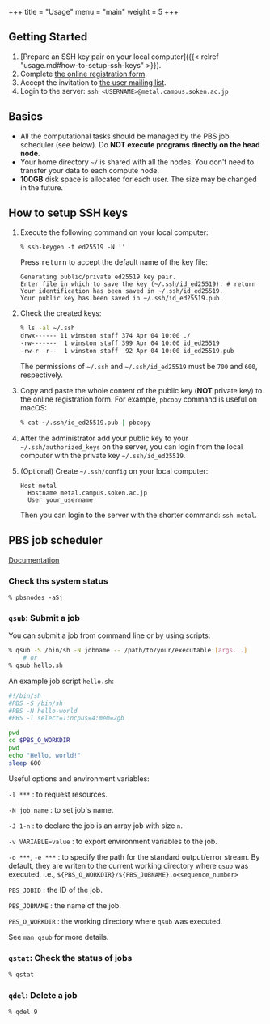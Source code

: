 +++
title = "Usage"
menu = "main"
weight = 5
+++

## Getting Started

1. [Prepare an SSH key pair on your local computer]({{< relref "usage.md#how-to-setup-ssh-keys" >}}).
1. Complete [the online registration form](https://goo.gl/forms/kxe6AWalGjH4wg5t2).
1. Accept the invitation to [the user mailing list](https://groups.google.com/forum/#!forum/metal-sokendai).
1. Login to the server: `ssh <USERNAME>@metal.campus.soken.ac.jp`

<!--more-->

## Basics

- All the computational tasks should be managed by the PBS job scheduler (see below).
  Do **NOT execute programs directly on the head node**.
- Your home directory `~/` is shared with all the nodes.
  You don't need to transfer your data to each compute node.
- **100GB** disk space is allocated for each user.
  The size may be changed in the future.


## How to setup SSH keys

1.  Execute the following command on your local computer:
    ```
    % ssh-keygen -t ed25519 -N ''
    ```

    Press <kbd>return</kbd> to accept the default name of the key file:
    ```
    Generating public/private ed25519 key pair.
    Enter file in which to save the key (~/.ssh/id_ed25519): # return
    Your identification has been saved in ~/.ssh/id_ed25519.
    Your public key has been saved in ~/.ssh/id_ed25519.pub.
    ```

1.  Check the created keys:
    ```sh
    % ls -al ~/.ssh
    drwx------ 11 winston staff 374 Apr 04 10:00 ./
    -rw-------  1 winston staff 399 Apr 04 10:00 id_ed25519
    -rw-r--r--  1 winston staff  92 Apr 04 10:00 id_ed25519.pub
    ```
    The permissions of `~/.ssh` and `~/.ssh/id_ed25519` must be `700` and `600`, respectively.

1.  Copy and paste the whole content of the public key (**NOT** private key) to the online registration form.
    For example, `pbcopy` command is useful on macOS:
    ```sh
    % cat ~/.ssh/id_ed25519.pub | pbcopy
    ```

1.  After the administrator add your public key to your `~/.ssh/authorized_keys` on the server,
    you can login from the local computer with the private key `~/.ssh/id_ed25519`.

1.  (Optional) Create `~/.ssh/config` on your local computer:
    ```
    Host metal
      Hostname metal.campus.soken.ac.jp
      User your_username
    ```
    Then you can login to the server with the shorter command: `ssh metal`.


## PBS job scheduler

[Documentation](https://www.google.co.jp/search?q=pbs+professional+14)

### Check ths system status

```
% pbsnodes -aSj
```

### `qsub`: Submit a job

You can submit a job from command line or by using scripts:
```sh
% qsub -S /bin/sh -N jobname -- /path/to/your/executable [args...]
    # or
% qsub hello.sh
```

An example job script `hello.sh`:
```sh
#!/bin/sh
#PBS -S /bin/sh
#PBS -N hello-world
#PBS -l select=1:ncpus=4:mem=2gb

pwd
cd $PBS_O_WORKDIR
pwd
echo "Hello, world!"
sleep 600
```

Useful options and environment variables:

`-l ***`
: to request resources.

`-N job_name`
: to set job's name.

`-J 1-n`
: to declare the job is an array job with size `n`.

`-v VARIABLE=value`
: to export environment variables to the job.

`-o ***`, `-e ***`
: to specify the path for the standard output/error stream.
  By default, they are writen to the current working directory where `qsub` was executed,
  i.e., `${PBS_O_WORKDIR}/${PBS_JOBNAME}.o<sequence_number>`

`PBS_JOBID`
: the ID of the job.

`PBS_JOBNAME`
: the name of the job.

`PBS_O_WORKDIR`
: the working directory where `qsub` was executed.

See `man qsub` for more details.


### `qstat`: Check the status of jobs

```sh
% qstat
```

### `qdel`: Delete a job

```sh
% qdel 9
```

